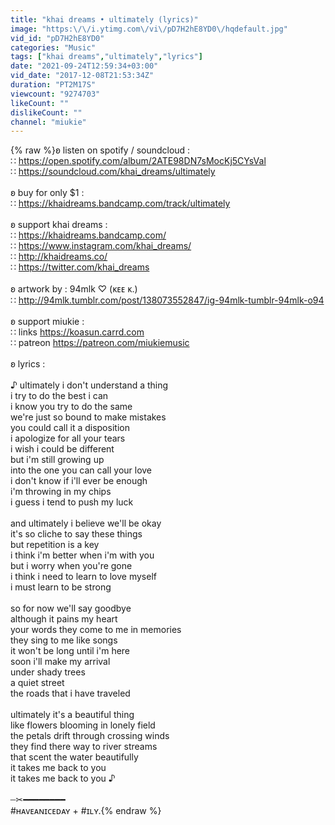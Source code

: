 ```yaml
---
title: "khai dreams • ultimately (lyrics)"
image: "https:\/\/i.ytimg.com\/vi\/pD7H2hE8YD0\/hqdefault.jpg"
vid_id: "pD7H2hE8YD0"
categories: "Music"
tags: ["khai dreams","ultimately","lyrics"]
date: "2021-09-24T12:59:34+03:00"
vid_date: "2017-12-08T21:53:34Z"
duration: "PT2M17S"
viewcount: "9274703"
likeCount: ""
dislikeCount: ""
channel: "miukie"
---
```

{% raw %}ʚ listen on spotify / soundcloud :<br />∷ <a rel="nofollow" target="blank" href="https://open.spotify.com/album/2ATE98DN7sMocKj5CYsVal">https://open.spotify.com/album/2ATE98DN7sMocKj5CYsVal</a><br />∷ <a rel="nofollow" target="blank" href="https://soundcloud.com/khai_dreams/ultimately">https://soundcloud.com/khai_dreams/ultimately</a><br /><br />ʚ buy for only $1 :<br />∷ <a rel="nofollow" target="blank" href="https://khaidreams.bandcamp.com/track/ultimately">https://khaidreams.bandcamp.com/track/ultimately</a><br /><br />ʚ support khai dreams :<br />∷ <a rel="nofollow" target="blank" href="https://khaidreams.bandcamp.com/">https://khaidreams.bandcamp.com/</a><br />∷ <a rel="nofollow" target="blank" href="https://www.instagram.com/khai_dreams/">https://www.instagram.com/khai_dreams/</a><br />∷ <a rel="nofollow" target="blank" href="http://khaidreams.co/">http://khaidreams.co/</a><br />∷ <a rel="nofollow" target="blank" href="https://twitter.com/khai_dreams">https://twitter.com/khai_dreams</a><br /><br />ʚ artwork by : 94mlk ♡ (ᴋᴇᴇ ᴋ.)<br />∷ <a rel="nofollow" target="blank" href="http://94mlk.tumblr.com/post/138073552847/ig-94mlk-tumblr-94mlk-o94">http://94mlk.tumblr.com/post/138073552847/ig-94mlk-tumblr-94mlk-o94</a><br /><br />ʚ support miukie :<br />∷ links <a rel="nofollow" target="blank" href="https://koasun.carrd.com">https://koasun.carrd.com</a><br />∷ patreon <a rel="nofollow" target="blank" href="https://patreon.com/miukiemusic">https://patreon.com/miukiemusic</a><br /><br />ʚ lyrics :<br /><br />♪ ultimately i don't understand a thing <br />i try to do the best i can<br />i know you try to do the same<br />we're just so bound to make mistakes<br />you could call it a disposition<br />i apologize for all your tears<br />i wish i could be different<br />but i'm still growing up<br />into the one you can call your love<br />i don't know if i'll ever be enough<br />i'm throwing in my chips<br />i guess i tend to push my luck<br /><br />and ultimately i believe we'll be okay<br />it's so cliche to say these things<br />but repetition is a key<br />i think i'm better when i'm with you<br />but i worry when you're gone<br />i think i need to learn to love myself<br />i must learn to be strong<br /><br />so for now we'll say goodbye<br />although it pains my heart<br />your words they come to me in memories<br />they sing to me like songs<br />it won't be long until i'm here<br />soon i'll make my arrival<br />under shady trees<br />a quiet street<br />the roads that i have traveled<br /><br />ultimately it's a beautiful thing<br />like flowers blooming in lonely field<br />the petals drift through crossing winds<br />they find there way to river streams<br />that scent the water beautifully <br />it takes me back to you<br />it takes me back to you ♪<br /><br />┄✂━━━━━━━━<br />#ʜᴀᴠᴇᴀɴɪᴄᴇᴅᴀʏ + #ɪʟʏ.{% endraw %}
